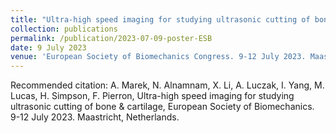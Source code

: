 ```yaml
---
title: "Ultra-high speed imaging for studying ultrasonic cutting of bone & cartilage"
collection: publications
permalink: /publication/2023-07-09-poster-ESB
date: 9 July 2023
venue: 'European Society of Biomechanics Congress. 9-12 July 2023. Maastricht, Netherlands.'
---
```


Recommended citation: A. Marek, N. Alnamnam, X. Li, A. Luczak, I. Yang, M. Lucas, H. Simpson, F. Pierron, Ultra-high speed imaging for studying ultrasonic cutting of bone & cartilage, European Society of Biomechanics. 9-12 July 2023. Maastricht, Netherlands.
